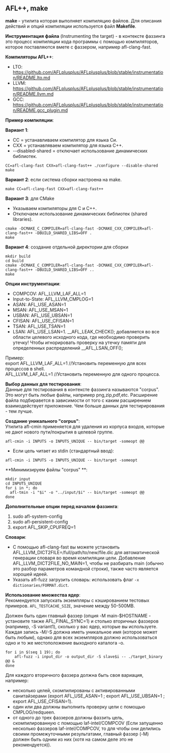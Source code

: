 ## AFL++, make  

**make** - утилита которая выполняет компиляцию файлов. Для описания действий и опций компиляции используется файл **Makefile**.  

**Инструментация файла** (Instrumenting the target) - в контексте фаззинга это процесс компиляции кода программы с помощью компиляторов, которое поставляются вмете с фаззером, например afl-clang-fast.  

**Компиляторы AFL++**:  
  -  LTO: https://github.com/AFLplusplus/AFLplusplus/blob/stable/instrumentation/README.lto.md
  -  LLVM: https://github.com/AFLplusplus/AFLplusplus/blob/stable/instrumentation/README.llvm.md
  -  GCC: https://github.com/AFLplusplus/AFLplusplus/blob/stable/instrumentation/README.gcc_plugin.md

**Пример компиляции**:

**Вариант 1**:  
- CC = устанавливаем компилятор для языка Си.  
- СХХ = устанавляваем компилятор для языка С++.  
- --disabled-shared = отключает использование динамических библиотек.  
```
CC=afl-clang-fast CXX=afl-clang-fast++ ./configure --disable-shared
make
```

**Вариант 2**: если система сборки настроена на make.
```
make CC=afl-clang-fast CXX=afl-clang-fast++
```
**Вариант 3**: для CMake  
- Указываем компиляторы для C и C++.
- Отключаем использование динамических библиотек (shared libraries).  
```
cmake -DCMAKE_C_COMPILER=afl-clang-fast -DCMAKE_CXX_COMPILER=afl-clang-fast++ -DBUILD_SHARED_LIBS=OFF .  
make  
```
**Вариант 4**: создание отдельной директории для сборки  
```
mkdir build
cd build
cmake -DCMAKE_C_COMPILER=afl-clang-fast -DCMAKE_CXX_COMPILER=afl-clang-fast++ -DBUILD_SHARED_LIBS=OFF ..
make
```

**Опции инструментации**:  
 - COMPCOV: AFL_LLVM_LAF_ALL=1
 - Input-to-State: AFL_LLVM_CMPLOG=1  
 - ASAN: AFL_USE_ASAN=1
 - MSAN: AFL_USE_MSAN=1
 - USBAN: AFL_USE_UBSAN=1
 - CFISAN: AFL_USE_CFISAN=1
 - TSAN: AFL_USE_TSAN=1
 - LSAN: AFL_USE_LSAN=1. __AFL_LEAK_CHECK(); добавляется во все области целевого исходного кода, где необходимо проверить утечку! Чтобы игнорировать проверку на утечку памяти для определенных распределений __AFL_LSAN_OFF();  

Пример:  
  export AFL_LLVM_LAF_ALL=1 //Установить переменную для всех процессов в shell.  
  AFL_LLVM_LAF_ALL=1 //Установить переменную для одного процесса.  

  
**Выбор данных для тестирования**:  
Данные для тестирования в контексте фаззинга называются "corpus". Это могут быть любые файлы, например png,zip,pdf,etc. Расширение файла подбиравется в зависимости от того с каким расширением взаимодействует приложение. Чем больше данных для тестирирования - тем лучше.  

**Создание уникального "corpus"**:  
Утилита afl-cmin применяется для удаления из корпуса входов, которые не дают нового пути/покрытия в целевой группе.
```
afl-cmin -i INPUTS -o INPUTS_UNIQUE -- bin/target -someopt @@
```

- Если цель читает из stdin (стандартный ввод):
```
afl-cmin -i INPUTS -o INPUTS_UNIQUE -- bin/target -someopt
```
**Минимизируем файлы "corpus" **:  
```
mkdir input
cd INPUTS_UNIQUE
for i in *; do
  afl-tmin -i "$i" -o "../input/$i" -- bin/target -someopt @@
done
```
**Дополнительные опции перед началом фаззинга**:  
1. sudo afl-system-config  
2. sudo afl-persistent-config
3. export AFL_SKIP_CPUFREQ=1

**Словари**:  
- С помощью afl-clang-fast вы можете установить AFL_LLVM_DICT2FILE=/full/path/to/new/file.dic для автоматической генерации словаря во время компиляции цели. Добавление AFL_LLVM_DICT2FILE_NO_MAIN=1, чтобы не разбирать main (обычно это разбор параметров командной строки), также часто является хорошей идеей.  
- Указать afl-fuzz загрузить словарь: использовать флаг ```-x dictionaries/FORMAT.dict```.  

**Использование множества ядер**:  
Рекомендуется запускать экземпляры с кэшированием тестовых примеров. ```AFL_TESTCACHE_SIZE```, значение между 50-500MB.  

Должен быть один главный фаззер (опция -M main-$HOSTNAME - установите также AFL_FINAL_SYNC=1) и столько вторичных фаззеров (например, -S variant1), сколько у вас ядер, которые вы используете. Каждая запись -M/-S должна иметь уникальное имя (которое может быть любым), однако для всех экземпляров должно использоваться одно и то же местоположение выходного каталога -o.  

```
for i in $(seq 1 19); do
    afl-fuzz -i input_dir -o output_dir -S slave$i -- ./target_binary @@ &
done
```

Для каждого вторичного фаззера должна быть своя вариация, например:  
-  несколько целей, скомпилированы с активированными санитайзерами (export AFL_USE_ASAN=1 ; export AFL_USE_UBSAN=1 ; export AFL_USE_CFISAN=1).
-  один или два должны выполнить проверку цели с помощью CMPLOG/redqueen.
-  от одного до трех фаззеров должны фаззить цель, скомпилированную с помощью laf-intel/COMPCOV (Если запущенно несколько фаззеров laf-intel/COMPCOV, то для чтобы они делились своими промежуточными результатами, главный фаззер (-M) должен быть одним из них (хотя на самом деле это не рекомендуется)).

